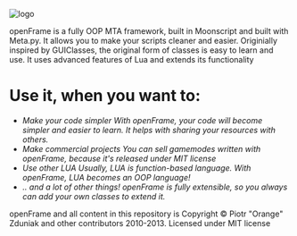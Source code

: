 ![logo](http://code.google.com/p/openframe/logo?cct=1329042490&noddy=get.png)

openFrame is a fully OOP MTA framework, built in Moonscript and built with Meta.py.
It allows you to make your scripts cleaner and easier.
Originially inspired by GUIClasses, the original form of classes is easy to learn and use.
It uses advanced features of Lua and extends its functionality

Use it, when you want to:
=========================
 * *Make your code simpler*
  _With openFrame, your code will become simpler and easier to learn. It helps with sharing your resources with others._
 * *Make commercial projects*
  _You can sell gamemodes written with openFrame, because it's released under MIT license_
 * *Use other LUA*
  _Usually, LUA is function-based language. With openFrame, LUA becomes an OOP language!_
 * *.. and a lot of other things!*
  _openFrame is fully extensible, so you always can add your own classes to extend it._


openFrame and all content in this repository is Copyright © Piotr "Orange" Zduniak and other contributors 2010-2013.
Licensed under MIT license